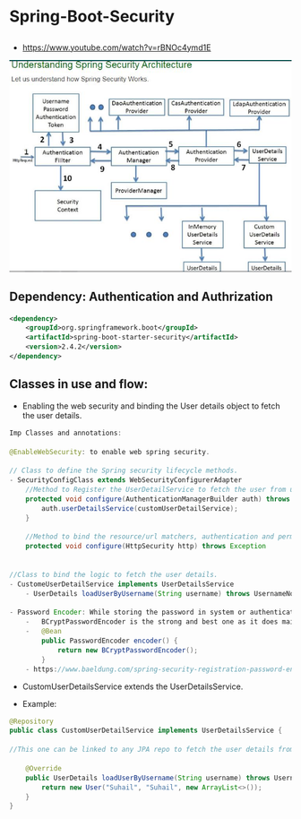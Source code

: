# Spring-Boot-Security

##
- https://www.youtube.com/watch?v=rBNOc4ymd1E

![spring-security-arch](images/spring-security/spring-security-arch.JPG)

## Dependency: Authentication and Authrization
```xml
<dependency>
    <groupId>org.springframework.boot</groupId>
    <artifactId>spring-boot-starter-security</artifactId>
    <version>2.4.2</version>
</dependency>
```

## Classes in use and flow:
- Enabling the web security and binding the User details object to fetch the user details.
 
```java
Imp Classes and annotations:

@EnableWebSecurity: to enable web spring security.

// Class to define the Spring security lifecycle methods.
- SecurityConfigClass extends WebSecurityConfigurerAdapter
	//Method to Register the UserDetailService to fetch the user from underline systems like DB/LDAP and others.
	protected void configure(AuthenticationManagerBuilder auth) throws Exception {
		auth.userDetailsService(customUserDetailService);
	}
	
	//Method to bind the resource/url matchers, authentication and permissions.
	protected void configure(HttpSecurity http) throws Exception 


//Class to bind the logic to fetch the user details.
- CustomeUserDetailService implements UserDetailsService
	- UserDetails loadUserByUsername(String username) throws UsernameNotFoundException;

- Password Encoder: While storing the password in system or authenticating the user, Spring will use the Encoder.
	- 	BCryptPasswordEncoder is the strong and best one as it does maintain its salt internally.
	-	@Bean
		public PasswordEncoder encoder() {
		    return new BCryptPasswordEncoder();
		}
	- https://www.baeldung.com/spring-security-registration-password-encoding-bcrypt
```

- CustomUserDetailsService extends the UserDetailsService.

- Example:
```java
@Repository
public class CustomUserDetailService implements UserDetailsService {

//This one can be linked to any JPA repo to fetch the user details from DB. or LDAP or any other service directory.

	@Override
	public UserDetails loadUserByUsername(String username) throws UsernameNotFoundException {
		return new User("Suhail", "Suhail", new ArrayList<>());
	}
}
```

